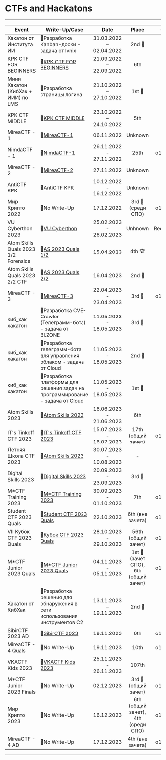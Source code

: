 # CTFs and Hackatons

---

| Event                                | Write-Up/Case                                                                                                                | Date                    | Place                                                | Command      |
| ------------------------------------ | ---------------------------------------------------------------------------------------------------------------------------- | :---------------------: | :--------------------------------------------------: | :----------: |
| Хакатон от Института ИИ              | :floppy_disk:Разработка Kanban-доски - задача от Ivnix                                                                       | 31.03.2022 – 02.04.2022 | 2nd :2nd_place_medal:                                | Impulse      |
| KPK CTF FOR BEGINNERS                | :green_book:[KPK CTF FOR BEGINNERS](../main/KPK-CTF/KPK-CTF-Beginners/KPK-CTF-Beginners.md)                                  | 21.09.2022 – 22.09.2022 | 6th                                                  | Solo         |
| Мини Хакатон (КибХак + ИИИ) по LMS   | :floppy_disk:Разработка страницы логина                                                                                      | 21.10.2022 – 27.10.2022 | 1st :1st_place_medal:                                | Impulse      |
| KPK CTF MIDDLE                       | :green_book:[KPK CTF MIDDLE](../main/KPK-CTF/KPK-CTF-Middle/KPK-CTF-Middle.md)                                               | 23.10.2022 – 24.10.2022 | 5th                                                  | Solo         |
| MireaCTF - 1                         | :green_book:[MireaCTF-1](../main/MireaCTF/MireaCTF-1/MireaCTF-1.md)                                                          | 06.11.2022              | Unknown                                              | Solo         |
| NimdaCTF - 1                         | :green_book:[NimdaCTF-1](../main/NimdaCTF/NimdaCTF-1/NimdaCTF-1.md)                                                          | 26.11.2022 - 27.11.2022 | 25th                                                 | o1d_bu7_go1d |
| MireaCTF - 2                         | :green_book:[MireaCTF-2](../main/MireaCTF/MireaCTF-2/MireaCTF-2.md)                                                          | 27.11.2022              | Unknown                                              | Solo         |
| AntiCTF KPK                          | :green_book:[AntiCTF KPK](../main/)                                                                                          | 10.12.2022 - 16.12.2022 | Unknown                                              | Solo         |  
| Мир Крипто 2022                      | :green_book:No Write-Up                                                                                                      | 17.12.2022              | 3rd :3rd_place_medal: (среди СПО)                    | o1d_bu7_go1d |
| VU Cyberthon 2023                    | :green_book:[VU Cyberthon](../main/VU-Cyberthon/VU-Cyberthon-2023/VU-Cyberthon-2023.md)                                      | 25.02.2023 - 26.02.2023 | Unhnown                                              | RedHazzarTeam|
| Atom Skills Quals 2023 1/2 Forensics | :green_book:[AS 2023 Quals 1/2](../main/Atom-Skills-2023-qs/Atom-Skills-2023-qs-forensics/Atom-Skills-2023-qs-forensics.md)  | 15.04.2023              | 4th :trophy:                                         | Solo         |
| Atom Skills Quals 2023 2/2 CTF       | :green_book:[AS 2023 Quals 2/2](../main/Atom-Skills-2023-qs/Atom-Skills-2023-qs-CTF/Atom-Skills-2023-qs-CTF.md)              | 16.04.2023              | 2nd :2nd_place_medal:                                | Duo          |
| MireaCTF - 3                         | :green_book:[MireaCTF-3](../main/Atom-Skills-2023-qs/Atom-Skills-2023-qs-CTF.md)                                             | 22.04.2023 - 23.04.2023 | 3rd :3rd_place_medal:                                | o1d_bu7_go1d |
| киб_хак хакатон                      | :floppy_disk:Разработка CVE-Crawler (Телеграмм-бота) - задача от BI.ZONE                                                     | 11.05.2023 - 18.05.2023 | 3rd :3rd_place_medal:                                | Impulse      |
| киб_хак хакатон                      | :floppy_disk:Разработка телеграмм-бота для управления облаком - задача от Cloud                                              | 11.05.2023 - 18.05.2023 | 2nd :2nd_place_medal:                                | Impulse      |
| киб_хак хакатон                      | :floppy_disk:Разработка платформы для решения задач на программирование - задача от Cloud                                    | 11.05.2023 - 18.05.2023 | 1st :1st_place_medal:                                | Impulse      |
| Atom Skills 2023                     | :green_book:[Atom Skills 2023](../main/Atom-Skills-2023-qs/Atom-Skills-2023-qs-CTF.md)                                       | 16.06.2023 - 21.06.2023 | 6th                                                  | Duo          |
| IT's Tinkoff CTF 2023                | :green_book:[IT's Tinkoff CTF 2023](../main/Atom-Skills-2023-qs/Atom-Skills-2023-qs-CTF.md)                                  | 15.07.2023 - 16.07.2023 | 17th (общий зачет)                                   | o1d_bu7_go1d |
| Летняя Школа CTF 2023                | :green_book:[Atom Skills 2023](../main/Atom-Skills-2023-qs/Atom-Skills-2023-qs-CTF.md)                                       | 30.07.2023 - 10.08.2023 | -                                                    | Solo         |
| Digital Skills 2023                  | :green_book:[Digital Skills 2023](../main/Atom-Skills-2023-qs/Atom-Skills-2023-qs-CTF.md)                                    | 20.09.2023 - 23.09.2023 | 3rd :3rd_place_medal:                                | Duo          |
| M*CTF Training 2023                  | :green_book:[M*CTF Training 2023](../main/MCTF/MCTF-Training-2023/MCTF-Training-2023.md)                                     | 30.09.2023 - 01.10.2023 | 7th                                                  | o1d_bu7_go1d |
| Student CTF 2023 Quals               | :green_book:[Student CTF 2023 Quals](../main/MCTF/MCTF-Training-2023/MCTF-Training-2023.md)                                  | 22.10.2023              | 6th (вне зачета)                                     | o1d_bu7_go1d |
| VII Кубок CTF 2023 Quals             | :green_book:[Кубок CTF 2023 Quals](../main/MCTF/MCTF-Training-2023/MCTF-Training-2023.md)                                    | 28.10.2023 - 29.10.2023 | 56th (общий зачет)                                   | o1d_bu7_go1d |
| M*CTF Junior 2023 Quals              | :green_book:[M*CTF Junior 2023 Quals](../main/MCTF/MCTF-Junior-Quals-2023/MCTF-Junior-Quals-2023.md)                         | 04.11.2023 - 05.11.2023 | 1st :1st_place_medal: (зачет СПО), 6th (общий зачет) | o1d_bu7_go1d |
| Хакатон от КибХак                    | :floppy_disk:Разработка решения для обнаружения в сети использования инструментов C2                                         | 13.11.2023 – 19.11.2023 | 2nd :2nd_place_medal:                                | Impulse      |
| SibirCTF 2023 AD                     | :green_book:[SibirCTF 2023](../main/SibirCTF-2023/README.md)                                                                 | 19.11.2023              | 6th                                                  | o1d_bu7_go1d |
| MireaCTF - 4 Quals                   | :green_book:No Write-Up                                                                                                      | 19.11.2023              | 10th                                                 | o1d_bu7_go1d |
| VKACTF Kids 2023                     | :green_book:[VKACTF Kids 2023](../main/VKACTF/VKACTF-Kids-2023/VKACTF-Kids-2023.md)                                          | 25.11.2023 - 26.11.2023 | 107th                                                | Solo         |
| M*CTF Junior 2023 Finals             | :green_book:No Write-Up                                                                                                      | 02.12.2023              | 3rd :3rd_place_medal: (общий зачет)                  | o1d_bu7_go1d |
| Мир Крипто 2023                      | :green_book:No Write-Up                                                                                                      | 16.12.2023              | 6th (общий зачет), 4th (среди СПО)                   | o1d_bu7_go1d | 
| MireaCTF - 4 AD                      | :green_book:No Write-Up                                                                                                      | 17.12.2023              | 4th (вне зачета)                                     | o1d_bu7_go1d |


---

